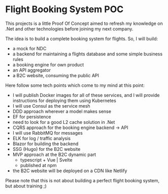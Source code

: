 ﻿# Flight Booking System POC

This projects is a little Proof Of Concept aimed to refresh my knowledge on .Net and other technologies before joining my next company.

The idea is to build a complete booking system for flights. So, I will build:

- a mock for NDC
- a backend for maintaining a flights database and some simple business rules
- a booking engine for own product
- an API aggregator
- a B2C website, consuming the public API


Here follow some tech points which come to my mind at this point:

- I will publish Docker images for all of these services, and I will provide instructions for deploying them using Kubernetes
- I will use Consul as the service mesh
- DDD approach wherever a model makes sense 
- EF for persistence
- need to look for a good L2 cache solution in .Net
- CQRS approach for the booking engine backend -> API
- I will use RabbitMQ for messages
- ELK for log / traffic analysis
- Blazor for building the backend
- SSG (Hugo) for the B2C website
- MVP approach at the B2C dynamic part
  - typescript + Vue | Svelte
  - published at npm 
- the B2C website will be deployed on a CDN like Netlify

Please note that this is not about building a perfect flight booking system, but about training ;) 


